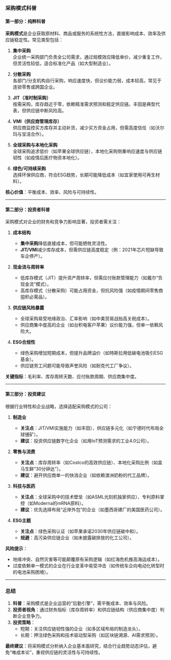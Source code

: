 ### **采购模式科普**

#### **第一部分：纯粹科普**
**采购模式**是企业获取原材料、商品或服务的系统性方法，直接影响成本、效率及供应链稳定性。常见类型包括：

1. **集中采购**  
   企业统一采购部门负责全公司需求，通过规模效应降低单价，减少重复工作，但灵活性较低，适合标准化产品（如大型制造业）。

2. **分散采购**  
   各部门/分支机构自行采购，响应速度快，但议价能力弱，成本较高，常见于连锁零售或跨国企业。

3. **JIT（准时制采购）**  
   按需采购，库存趋近于零，依赖精准需求预测和稳定供应链。丰田是典型代表，但供应链中断风险高。

4. **VMI（供应商管理库存）**  
   供应商监控买方库存并主动补货，减少买方资金占用，但需高度信任（如沃尔玛与宝洁合作）。

5. **全球采购与本地化采购**  
   全球采购追求低价（如苹果全球供应链），本地化采购侧重响应速度与供应链韧性（如疫情后医疗物资本地化）。

6. **绿色/可持续采购**  
   选择环保供应商，符合ESG趋势，长期可能降低成本（如宜家使用可再生材料）。

**核心价值**：平衡成本、效率、风险与可持续性。

---

#### **第二部分：投资者科普**
采购模式对企业的财务和竞争力影响显著，投资者需关注：

1. **成本结构**  
   - **集中采购**降低直接成本，但可能牺牲灵活性。  
   - **JIT/VMI**减少库存成本，但需供应链高度稳定（例：2021年芯片短缺导致车企停产）。

2. **现金流与周转率**  
   - 低库存模式（JIT）提升资产周转率，但需应付账款管理能力（如戴尔“负现金流”模式）。  
   - 高库存模式（分散采购）可能占用资金，但抗风险强（如疫情期间零售商囤积必需品）。

3. **供应链风险暴露**  
   - 全球采购易受地缘政治、汇率影响（如中美贸易战抬高关税成本）。  
   - 供应商集中度高的企业（如台积电客户苹果）议价能力强，但单一依赖风险大。

4. **ESG合规性**  
   - 绿色采购增加短期成本，但提升品牌溢价（如特斯拉用低碳电池吸引ESG基金）。  
   - 供应链劳工问题可能导致声誉风险（如耐克代工厂争议）。

**关键指标**：毛利率、库存周转天数、应付账款周期、供应商集中度。

---

#### **第三部分：投资建议**
根据行业特性和企业战略，选择适配采购模式的公司：

1. **制造业**  
   - **关注点**：JIT/VMI实施能力（如丰田）、供应链多元化（如宁德时代布局全球锂矿）。  
   - **建议**：投资供应链数字化企业（如用IoT预测需求的工业4.0公司）。

2. **零售与消费**  
   - **关注点**：库存周转率（如Costco的高效供应链）、本地化采购比例（如盒马生鲜“30分钟达”）。  
   - **建议**：避开供应商单一的快消企业（如依赖澳洲奶粉的代工品牌）。

3. **科技与医药**  
   - **关注点**：全球采购中的技术壁垒（如ASML光刻机独家供应）、专利原料掌控（如Moderna的mRNA原料）。  
   - **建议**：优先选择布局“近岸外包”的企业（如墨西哥建厂的美国医药公司）。

4. **ESG主题**  
   - **关注点**：绿色采购认证（如苹果承诺2030年供应链碳中和）。  
   - **规避**：高污染供应链企业（如未披露碳排放的化工公司）。

**风险提示**：  
- 地缘冲突、自然灾害等可能颠覆原有采购逻辑（如红海危机推高海运成本）。  
- 过度依赖单一模式的企业在行业变革中易受冲击（如传统车企向电动化转型时的电池采购困境）。

---

### **总结**
1. **科普**：采购模式是企业运营的“后勤引擎”，需平衡成本、效率与风险。  
2. **投资者视角**：通过财务指标（库存周转率）和供应链结构（供应商集中度）判断企业竞争力。  
3. **投资策略**：  
   - 短期：关注供应链韧性强的企业（如多区域布局的制造龙头）。  
   - 长期：押注绿色采购和技术驱动型采购（如区块链溯源、AI需求预测）。  

**最终建议**：将采购模式分析纳入企业基本面研究，结合行业趋势动态评估，避免“唯成本论”，重视供应链的灵活性与可持续性。